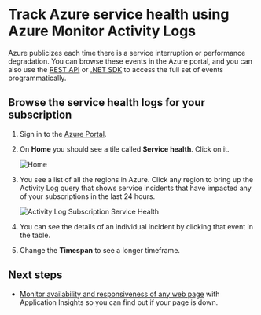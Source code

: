 <properties
    pageTitle="Track Azure service health using Azure Monitor Activity Logs | Microsoft Azure"
    description="Find out when Azure has experienced performance degradation or service interruptions. "
    authors="rboucher"
    manager="carolz"
    editor=""
    services="monitoring-and-diagnostics"
    documentationCenter="monitoring-and-diagnostics"/>

<tags
    ms.service="monitoring-and-diagnostics"
    ms.workload="na"
    ms.tgt_pltfrm="na"
    ms.devlang="na"
    ms.topic="article"
    ms.date="10/20/2016"
    ms.author="robb"/>

# <a name="track-azure-service-health-using-azure-monitor-activity-logs"></a>Track Azure service health using Azure Monitor Activity Logs

Azure publicizes each time there is a service interruption or performance degradation. You can browse these events in the Azure portal, and you can also use the [REST API](https://msdn.microsoft.com/library/azure/dn931927.aspx) or [.NET SDK](https://www.nuget.org/packages/Microsoft.Azure.Insights/) to access the full set of events programmatically.

## <a name="browse-the-service-health-logs-for-your-subscription"></a>Browse the service health logs for your subscription

1. Sign in to the [Azure Portal](https://portal.azure.com/).

2. On **Home** you should see a tile called **Service health**. Click on it.

    ![Home](./media/insights-service-health/Insights_Home.png)

3. You see a list of all the regions in Azure. Click any region to bring up the Activity Log query that shows service incidents that have impacted any of your subscriptions in the last 24 hours.

    ![Activity Log Subscription Service Health](./media/insights-service-health/AzureActivityLogServiceHealth3.png)

4. You can see the details of an individual incident by clicking that event in the table.

5. Change the **Timespan** to see a longer timeframe.

## <a name="next-steps"></a>Next steps

* [Monitor availability and responsiveness of any web page](../application-insights/app-insights-monitor-web-app-availability.md) with Application Insights so you can find out if your page is down.
